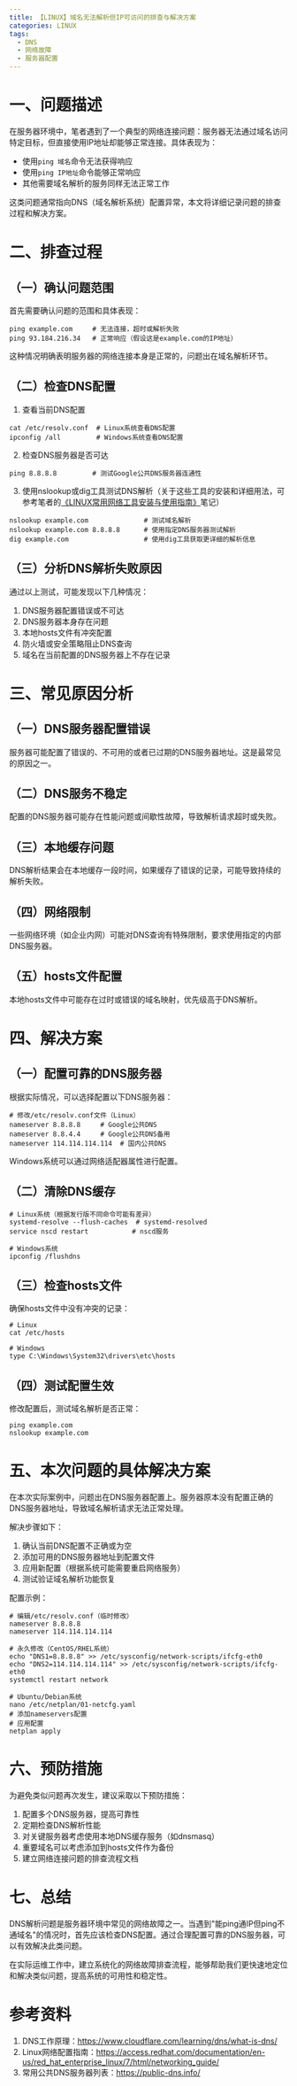 ```yaml
---
title: 【LINUX】域名无法解析但IP可访问的排查与解决方案
categories: LINUX
tags:
  - DNS
  - 网络故障
  - 服务器配置
---
```


# 一、问题描述

在服务器环境中，笔者遇到了一个典型的网络连接问题：服务器无法通过域名访问特定目标，但直接使用IP地址却能够正常连接。具体表现为：

- 使用`ping 域名`命令无法获得响应
- 使用`ping IP地址`命令能够正常响应
- 其他需要域名解析的服务同样无法正常工作

这类问题通常指向DNS（域名解析系统）配置异常，本文将详细记录问题的排查过程和解决方案。

# 二、排查过程

## （一）确认问题范围

首先需要确认问题的范围和具体表现：

```shell
ping example.com     # 无法连接，超时或解析失败
ping 93.184.216.34   # 正常响应（假设这是example.com的IP地址）
```

这种情况明确表明服务器的网络连接本身是正常的，问题出在域名解析环节。

## （二）检查DNS配置

1. 查看当前DNS配置

```shell
cat /etc/resolv.conf  # Linux系统查看DNS配置
ipconfig /all         # Windows系统查看DNS配置
```

2. 检查DNS服务器是否可达

```shell
ping 8.8.8.8         # 测试Google公共DNS服务器连通性
```

3. 使用nslookup或dig工具测试DNS解析（关于这些工具的安装和详细用法，可参考笔者的[《LINUX常用网络工具安装与使用指南》](/【LINUX】常用网络工具安装与使用指南/#三-DNS诊断工具)笔记）

```shell
nslookup example.com              # 测试域名解析
nslookup example.com 8.8.8.8      # 使用指定DNS服务器测试解析
dig example.com                   # 使用dig工具获取更详细的解析信息
```

## （三）分析DNS解析失败原因

通过以上测试，可能发现以下几种情况：

1. DNS服务器配置错误或不可达
2. DNS服务器本身存在问题
3. 本地hosts文件有冲突配置
4. 防火墙或安全策略阻止DNS查询
5. 域名在当前配置的DNS服务器上不存在记录

# 三、常见原因分析

## （一）DNS服务器配置错误

服务器可能配置了错误的、不可用的或者已过期的DNS服务器地址。这是最常见的原因之一。

## （二）DNS服务不稳定

配置的DNS服务器可能存在性能问题或间歇性故障，导致解析请求超时或失败。

## （三）本地缓存问题

DNS解析结果会在本地缓存一段时间，如果缓存了错误的记录，可能导致持续的解析失败。

## （四）网络限制

一些网络环境（如企业内网）可能对DNS查询有特殊限制，要求使用指定的内部DNS服务器。

## （五）hosts文件配置

本地hosts文件中可能存在过时或错误的域名映射，优先级高于DNS解析。

# 四、解决方案

## （一）配置可靠的DNS服务器

根据实际情况，可以选择配置以下DNS服务器：

```shell
# 修改/etc/resolv.conf文件（Linux）
nameserver 8.8.8.8     # Google公共DNS
nameserver 8.8.4.4     # Google公共DNS备用
nameserver 114.114.114.114  # 国内公共DNS
```

Windows系统可以通过网络适配器属性进行配置。

## （二）清除DNS缓存

```shell
# Linux系统（根据发行版不同命令可能有差异）
systemd-resolve --flush-caches  # systemd-resolved
service nscd restart           # nscd服务

# Windows系统
ipconfig /flushdns
```

## （三）检查hosts文件

确保hosts文件中没有冲突的记录：

```shell
# Linux
cat /etc/hosts

# Windows
type C:\Windows\System32\drivers\etc\hosts
```

## （四）测试配置生效

修改配置后，测试域名解析是否正常：

```shell
ping example.com
nslookup example.com
```

# 五、本次问题的具体解决方案

在本次实际案例中，问题出在DNS服务器配置上。服务器原本没有配置正确的DNS服务器地址，导致域名解析请求无法正常处理。

解决步骤如下：

1. 确认当前DNS配置不正确或为空
2. 添加可用的DNS服务器地址到配置文件
3. 应用新配置（根据系统可能需要重启网络服务）
4. 测试验证域名解析功能恢复

配置示例：

```shell
# 编辑/etc/resolv.conf（临时修改）
nameserver 8.8.8.8
nameserver 114.114.114.114

# 永久修改（CentOS/RHEL系统）
echo "DNS1=8.8.8.8" >> /etc/sysconfig/network-scripts/ifcfg-eth0
echo "DNS2=114.114.114.114" >> /etc/sysconfig/network-scripts/ifcfg-eth0
systemctl restart network

# Ubuntu/Debian系统
nano /etc/netplan/01-netcfg.yaml
# 添加nameservers配置
# 应用配置
netplan apply
```

# 六、预防措施

为避免类似问题再次发生，建议采取以下预防措施：

1. 配置多个DNS服务器，提高可靠性
2. 定期检查DNS解析性能
3. 对关键服务器考虑使用本地DNS缓存服务（如dnsmasq）
4. 重要域名可以考虑添加到hosts文件作为备份
5. 建立网络连接问题的排查流程文档

# 七、总结

DNS解析问题是服务器环境中常见的网络故障之一。当遇到"能ping通IP但ping不通域名"的情况时，首先应该检查DNS配置。通过合理配置可靠的DNS服务器，可以有效解决此类问题。

在实际运维工作中，建立系统化的网络故障排查流程，能够帮助我们更快速地定位和解决类似问题，提高系统的可用性和稳定性。

# 参考资料

1. DNS工作原理：https://www.cloudflare.com/learning/dns/what-is-dns/
2. Linux网络配置指南：https://access.redhat.com/documentation/en-us/red_hat_enterprise_linux/7/html/networking_guide/
3. 常用公共DNS服务器列表：https://public-dns.info/ 